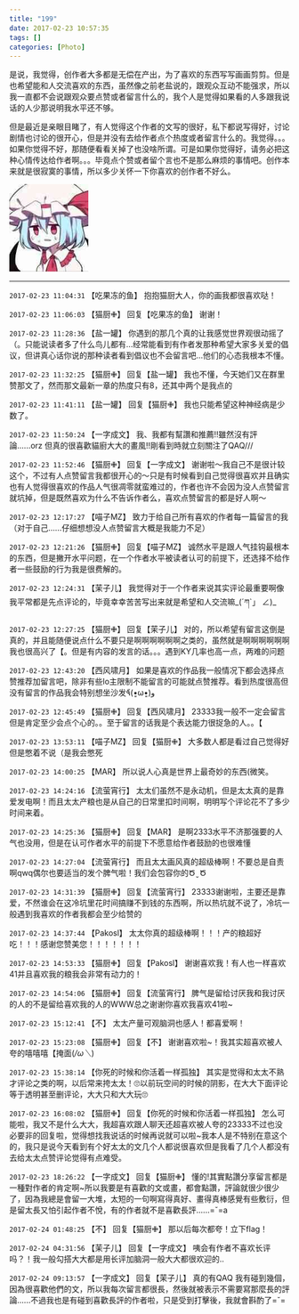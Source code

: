 ```yaml
---
title: "199"
date: 2017-02-23 10:57:35
tags: []
categories: [Photo]
---
```


<p>是说，我觉得，创作者大多都是无偿在产出，为了喜欢的东西写写画画剪剪。但是也希望能和人交流喜欢的东西，虽然像之前老盐说的，跟观众互动不能强求，所以我一直都不会说跟观众要点赞或者留言什么的，我个人是觉得如果看的人多跟我说话的人少那说明我水平还不够。</p> 
<p>但是最近是亲眼目睹了，有人觉得这个作者的文写的很好，私下都说写得好，讨论剧情也讨论的很开心，但是并没有去给作者点个热度或者留言什么的。我觉得。。。如果你觉得不好，那随便看看关掉了也没啥所谓。可是如果你觉得好，请务必把这种心情传达给作者啊。。。毕竟点个赞或者留个言也不是那么麻烦的事情吧。创作本来就是很寂寞的事情，所以多少关怀一下你喜欢的创作者不好么。</p>

![](https://raw.githubusercontent.com/alicewish/meowchain247/master/img_cVZNdzJtQk9JV2M3OUtkdHdza2hrb0lsTXdHWnNVSVR4QTBWd01aQnRGdVRQL3NqMUxJM213PT0.jpg)

---

`2017-02-23 11:04:31` 【吃果冻的鱼】 抱抱猫厨大人，你的画我都很喜欢哒！

`2017-02-23 11:06:03` 【猫厨✙】 回复【吃果冻的鱼】 谢谢！

`2017-02-23 11:28:36` 【盐一罐】 你遇到的那几个真的让我感觉世界观很动摇了（。只能说读者多了什么鸟儿都有…经常能看到有作者发那种希望大家多关爱的倡议，但讲真心话你说的那种读者看到倡议也不会留言吧…他们的心态我根本不懂。

`2017-02-23 11:32:25` 【猫厨✙】 回复【盐一罐】 我也不懂，今天她们又在群里赞那文了，然而那文最新一章的热度只有8，还其中两个是我点的

`2017-02-23 11:41:11` 【盐一罐】 回复【猫厨✙】 我也只能希望这种神经病是少数了。

`2017-02-23 11:50:24` 【一字成文】 我、我都有幫讚和推薦!!雖然沒有評論......orz 但真的很喜歡貓廚大大的畫風!!剛看到時就立刻關注了QAQ///

`2017-02-23 11:52:46` 【猫厨✙】 回复【一字成文】 谢谢啦～我自己不是很计较这个，不过有人点赞留言我都很开心的～只是有时候看到自己觉得很喜欢并且确实也有人觉得很喜欢的作品人气很凋零就蛮难过的，作者也许不会因为没人点赞留言就坑掉，但是既然喜欢为什么不告诉作者么，喜欢点赞留言的都是好人啊～

`2017-02-23 12:17:27` 【喵子MZ】 致力于给自己所有喜欢的作者每一篇留言的我（对于自己……仔细想想没人点赞留言大概是我能力不足）

`2017-02-23 12:21:26` 【猫厨✙】 回复【喵子MZ】 诚然水平是跟人气挂钩最根本的东西，但是撇开水平问题，在一个作者水平被读者认可的前提下，还选择不给作者一些鼓励的行为我是很费解的。

`2017-02-23 12:24:31` 【茉子儿】 我觉得对于一个作者来说其实评论最重要啊像我平常都是先点评论的，毕竟幸幸苦苦写出来就是希望和人交流嘛\_(´ཀ`」 ∠)\_

`2017-02-23 12:27:25` 【猫厨✙】 回复【茉子儿】 对的，所以希望有留言这倒是真的，并且能随便说点什么不要只是啊啊啊啊啊啊之类的，虽然就是啊啊啊啊啊啊我也很高兴了【。但是有内容的发言的话。。。遇到KY几率也高一点，两难的问题

`2017-02-23 12:43:20` 【西风啸月】 如果是喜欢的作品我一般情况下都会选择点赞推荐加留言吧，除非有些lo主限制不能留言的可能就点赞推荐。看到热度很高但没有留言的作品我会特别想坐沙发٩̋(•͈ω•͈)و

`2017-02-23 12:45:49` 【猫厨✙】 回复【西风啸月】 23333我一般不一定会留言但是肯定至少会点个心的。。至于留言的话我是个表达能力很捉急的人。。【

`2017-02-23 13:53:11` 【喵子MZ】 回复【猫厨✙】 大多数人都是看过自己觉得好但是憋着不说（是我会憋死

`2017-02-23 14:00:25` 【MAR】 所以说人心真是世界上最奇妙的东西(微笑。

`2017-02-23 14:24:16` 【流萤宵行】 太太们虽然不是永动机，但是太太真的是靠爱发电啊！而且太太产粮也是从自己的日常里扣时间啊，明明写个评论花不了多少时间来着。

`2017-02-23 14:25:36` 【猫厨✙】 回复【MAR】 是啊2333水平不济那强要的人气也没用，但是在认可作者水平的前提下不愿意给作者鼓励的也很难懂

`2017-02-23 14:27:04` 【流萤宵行】 而且太太画风真的超级棒啊！不要总是自责啊qwq偶尔也要适当的发个脾气啦！我们会包容你的Ծ ̮ Ծ

`2017-02-23 14:31:39` 【猫厨✙】 回复【流萤宵行】 23333谢谢啦，主要还是靠爱，不然谁会在这冷坑里花时间搞赚不到钱的东西啊，所以热坑就不说了，冷坑一般遇到我喜欢的作者我都会至少给赞的

`2017-02-23 14:37:44` 【Pakosl】 太太你真的超级棒啊！！！产的粮超好吃！！！感谢您赞美您！！！！！！！

`2017-02-23 14:53:33` 【猫厨✙】 回复【Pakosl】 谢谢喜欢我！有人也一样喜欢41并且喜欢我的粮我会非常有动力的！

`2017-02-23 14:54:06` 【猫厨✙】 回复【流萤宵行】 脾气是留给讨厌我和我讨厌的人的不是留给喜欢我的人的WWW总之谢谢你喜欢我喜欢41啦~

`2017-02-23 15:12:41` 【不】 太太产量可观脑洞也感人！都喜爱啊！

`2017-02-23 15:23:08` 【猫厨✙】 回复【不】 谢谢喜欢啦~！我其实超喜欢被人夸的嘻嘻嘻【掩面(*/ω＼*)

`2017-02-23 15:38:14` 【你死的时候和你活着一样孤独】 其实是觉得和太太不熟才评论之类的啊，以后常来挎太太！🙄以前玩空间的时候的阴影，在大大下面评论等于透明甚至删评论，大大只和大大玩🙄

`2017-02-23 16:08:02` 【猫厨✙】 回复【你死的时候和你活着一样孤独】 怎么可能啦，我又不是什么大大，我超喜欢跟人聊天还超喜欢被人夸的23333不过也没必要非的回复啦，觉得想找我说话的时候再说就可以啦~我本人是不特别在意这个的，我只是说今天看到有个好太太的文几个人都说很喜欢但是我看了几个人都没有去给太太点赞评论觉得有点难受。

`2017-02-23 18:26:22` 【一字成文】 回复【猫厨✙】 懂的!其實點讚分享留言都是一種對作者的肯定啊~所以我要是有喜歡的文或畫，都會點讚，評論就很少很少了，因為我總是會留一大堆，太短的一句啊寫得真好、畫得真棒感覺有些敷衍，但是留太長又怕引起作者不悅，有的作者就不是喜歡長評......=ˇ=a

`2017-02-24 01:48:25` 【不】 回复【猫厨✙】 那以后每次都夸！立下flag！

`2017-02-24 04:31:56` 【茉子儿】 回复【一字成文】 咦会有作者不喜欢长评吗？！我一般勾搭大大都是用长评加脑洞一般大大都很欢迎的..

`2017-02-24 09:13:57` 【一字成文】 回复【茉子儿】 真的有QAQ 我有碰到幾個，因為很喜歡他們的文，所以我每次留言都很長，然後就被表示不需要寫那麼長的評論......不過我也是有碰到喜歡長評的作者啦，只是受到打擊後，我就會斟酌了=ˇ=
